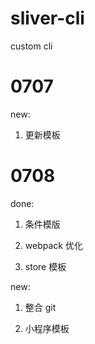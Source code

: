 # sliver-cli

custom cli

# 0707

new:

1. 更新模板

# 0708

done:

1. 条件模版

2. webpack 优化

3. store 模板

new:

1. 整合 git

2. 小程序模板
